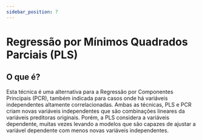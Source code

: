 ```yaml
---
sidebar_position: 7
---
```


# Regressão por Mínimos Quadrados Parciais (PLS)

## O que é?

Esta técnica é uma alternativa para a Regressão por Componentes Principais (PCR), também indicada para casos onde há variáveis independentes altamente correlacionadas. Ambas as técnicas, PLS e PCR criam novas variáveis independentes que são combinações lineares da variáveis preditoras originais. Porém, a PLS considera a variáveis dependente, muitas vezes levando a modelos que são capazes de ajustar a variável dependente com menos novas variáveis independentes.